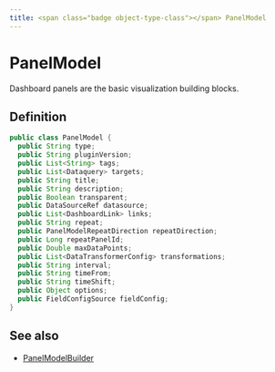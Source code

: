 ```yaml
---
title: <span class="badge object-type-class"></span> PanelModel
---
```

# <span class="badge object-type-class"></span> PanelModel

Dashboard panels are the basic visualization building blocks.

## Definition

```java
public class PanelModel {
  public String type;
  public String pluginVersion;
  public List<String> tags;
  public List<Dataquery> targets;
  public String title;
  public String description;
  public Boolean transparent;
  public DataSourceRef datasource;
  public List<DashboardLink> links;
  public String repeat;
  public PanelModelRepeatDirection repeatDirection;
  public Long repeatPanelId;
  public Double maxDataPoints;
  public List<DataTransformerConfig> transformations;
  public String interval;
  public String timeFrom;
  public String timeShift;
  public Object options;
  public FieldConfigSource fieldConfig;
}
```
## See also

 * <span class="badge builder"></span> [PanelModelBuilder](./builder-PanelModelBuilder.md)
